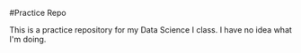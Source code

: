 #Practice Repo

This is a practice repository for my Data Science I class. I have no idea what I'm doing.
